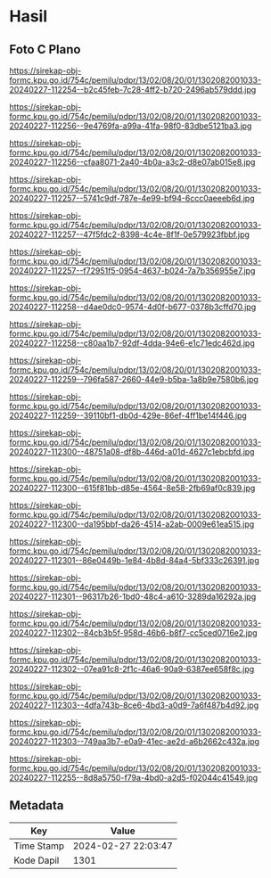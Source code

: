 # Hasil

## Foto C Plano

https://sirekap-obj-formc.kpu.go.id/754c/pemilu/pdpr/13/02/08/20/01/1302082001033-20240227-112254--b2c45feb-7c28-4ff2-b720-2496ab579ddd.jpg

https://sirekap-obj-formc.kpu.go.id/754c/pemilu/pdpr/13/02/08/20/01/1302082001033-20240227-112256--9e4769fa-a99a-41fa-98f0-83dbe5121ba3.jpg

https://sirekap-obj-formc.kpu.go.id/754c/pemilu/pdpr/13/02/08/20/01/1302082001033-20240227-112256--cfaa8071-2a40-4b0a-a3c2-d8e07ab015e8.jpg

https://sirekap-obj-formc.kpu.go.id/754c/pemilu/pdpr/13/02/08/20/01/1302082001033-20240227-112257--5741c9df-787e-4e99-bf94-6ccc0aeeeb6d.jpg

https://sirekap-obj-formc.kpu.go.id/754c/pemilu/pdpr/13/02/08/20/01/1302082001033-20240227-112257--47f5fdc2-8398-4c4e-8f1f-0e579923fbbf.jpg

https://sirekap-obj-formc.kpu.go.id/754c/pemilu/pdpr/13/02/08/20/01/1302082001033-20240227-112257--f72951f5-0954-4637-b024-7a7b356955e7.jpg

https://sirekap-obj-formc.kpu.go.id/754c/pemilu/pdpr/13/02/08/20/01/1302082001033-20240227-112258--d4ae0dc0-9574-4d0f-b677-0378b3cffd70.jpg

https://sirekap-obj-formc.kpu.go.id/754c/pemilu/pdpr/13/02/08/20/01/1302082001033-20240227-112258--c80aa1b7-92df-4dda-94e6-e1c71edc462d.jpg

https://sirekap-obj-formc.kpu.go.id/754c/pemilu/pdpr/13/02/08/20/01/1302082001033-20240227-112259--796fa587-2660-44e9-b5ba-1a8b9e7580b6.jpg

https://sirekap-obj-formc.kpu.go.id/754c/pemilu/pdpr/13/02/08/20/01/1302082001033-20240227-112259--39110bf1-db0d-429e-86ef-4ff1be14f446.jpg

https://sirekap-obj-formc.kpu.go.id/754c/pemilu/pdpr/13/02/08/20/01/1302082001033-20240227-112300--48751a08-df8b-446d-a01d-4627c1ebcbfd.jpg

https://sirekap-obj-formc.kpu.go.id/754c/pemilu/pdpr/13/02/08/20/01/1302082001033-20240227-112300--615f81bb-d85e-4564-8e58-2fb69af0c839.jpg

https://sirekap-obj-formc.kpu.go.id/754c/pemilu/pdpr/13/02/08/20/01/1302082001033-20240227-112300--da195bbf-da26-4514-a2ab-0009e61ea515.jpg

https://sirekap-obj-formc.kpu.go.id/754c/pemilu/pdpr/13/02/08/20/01/1302082001033-20240227-112301--86e0449b-1e84-4b8d-84a4-5bf333c26391.jpg

https://sirekap-obj-formc.kpu.go.id/754c/pemilu/pdpr/13/02/08/20/01/1302082001033-20240227-112301--96317b26-1bd0-48c4-a610-3289da16292a.jpg

https://sirekap-obj-formc.kpu.go.id/754c/pemilu/pdpr/13/02/08/20/01/1302082001033-20240227-112302--84cb3b5f-958d-46b6-b8f7-cc5ced0716e2.jpg

https://sirekap-obj-formc.kpu.go.id/754c/pemilu/pdpr/13/02/08/20/01/1302082001033-20240227-112302--07ea91c8-2f1c-46a6-90a9-6387ee658f8c.jpg

https://sirekap-obj-formc.kpu.go.id/754c/pemilu/pdpr/13/02/08/20/01/1302082001033-20240227-112303--4dfa743b-8ce6-4bd3-a0d9-7a6f487b4d92.jpg

https://sirekap-obj-formc.kpu.go.id/754c/pemilu/pdpr/13/02/08/20/01/1302082001033-20240227-112303--749aa3b7-e0a9-41ec-ae2d-a6b2662c432a.jpg

https://sirekap-obj-formc.kpu.go.id/754c/pemilu/pdpr/13/02/08/20/01/1302082001033-20240227-112255--8d8a5750-f79a-4bd0-a2d5-f02044c41549.jpg


## Metadata

| Key        | Value               |
| ---------- | ------------------- |
| Time Stamp | 2024-02-27 22:03:47 |
| Kode Dapil | 1301                |



